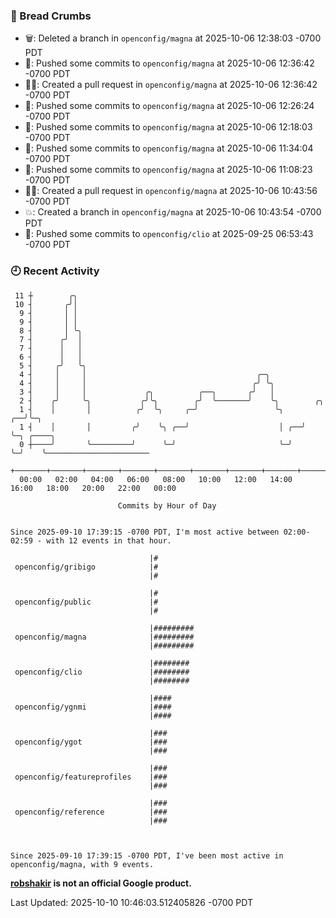 ### 🍞 Bread Crumbs

 * 🗑: Deleted a branch in `openconfig/magna` at 2025-10-06 12:38:03 -0700 PDT
 * 🚢: Pushed some commits to `openconfig/magna` at 2025-10-06 12:36:42 -0700 PDT
 * ✍🏼: Created a pull request in `openconfig/magna` at 2025-10-06 12:36:42 -0700 PDT
 * 🚢: Pushed some commits to `openconfig/magna` at 2025-10-06 12:26:24 -0700 PDT
 * 🚢: Pushed some commits to `openconfig/magna` at 2025-10-06 12:18:03 -0700 PDT
 * 🚢: Pushed some commits to `openconfig/magna` at 2025-10-06 11:34:04 -0700 PDT
 * 🚢: Pushed some commits to `openconfig/magna` at 2025-10-06 11:08:23 -0700 PDT
 * ✍🏼: Created a pull request in `openconfig/magna` at 2025-10-06 10:43:56 -0700 PDT
 * 💥: Created a branch in `openconfig/magna` at 2025-10-06 10:43:54 -0700 PDT
 * 🚢: Pushed some commits to `openconfig/clio` at 2025-09-25 06:53:43 -0700 PDT

### 🕘 Recent Activity
```
 11 ┼        ╭╮
 10 ┤       ╭╯│
  9 ┤       │ │
  9 ┤       │ │
  8 ┤       │ ╰╮
  7 ┤      ╭╯  │
  7 ┤      │   │
  6 ┤      │   │
  5 ┤     ╭╯   ╰╮
  4 ┤     │     │                                      ╭─╮
  4 ┤     │     │                                     ╭╯ ╰╮
  3 ┤     │     │             ╭╮          ╭──╮       ╭╯   │
  2 ┤    ╭╯     ╰╮           ╭╯╰╮        ╭╯  ╰───────╯    ╰╮        ╭╮
  1 ┤    │       │          ╭╯  ╰╮     ╭─╯                 ╰╮    ╭──╯╰─╮
  1 ┤    │       │         ╭╯    ╰╮ ╭──╯                    │ ╭──╯     ╰─╮ ╭────╮
  0 ┼────╯       ╰─────────╯      ╰─╯                       ╰─╯          ╰─╯    ╰───────────────────────
    +───────+───────+───────+───────+───────+───────+───────+───────+───────+───────+───────+───────+────
  00:00   02:00   04:00   06:00   08:00   10:00   12:00   14:00   16:00   18:00   20:00   22:00   00:00   

						Commits by Hour of Day


Since 2025-09-10 17:39:15 -0700 PDT, I'm most active between 02:00-02:59 - with 12 events in that hour.

```



```
                               |#
 openconfig/gribigo            |#
                               |#

                               |#
 openconfig/public             |#
                               |#

                               |#########
 openconfig/magna              |#########
                               |#########

                               |########
 openconfig/clio               |########
                               |########

                               |####
 openconfig/ygnmi              |####
                               |####

                               |###
 openconfig/ygot               |###
                               |###

                               |###
 openconfig/featureprofiles    |###
                               |###

                               |###
 openconfig/reference          |###
                               |###



Since 2025-09-10 17:39:15 -0700 PDT, I've been most active in openconfig/magna, with 9 events.

```
**[robshakir](mailto:robjs@google.com) is not an official Google product.**  


Last Updated: 2025-10-10 10:46:03.512405826 -0700 PDT

